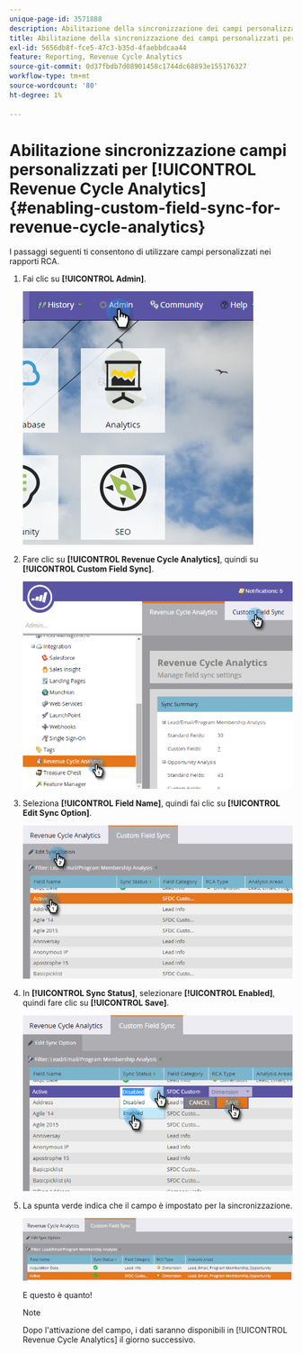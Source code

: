 ```yaml
---
unique-page-id: 3571888
description: Abilitazione della sincronizzazione dei campi personalizzati per l’analisi del ciclo dei ricavi - Documentazione di Marketo - Documentazione del prodotto
title: Abilitazione della sincronizzazione dei campi personalizzati per Revenue Cycle Analytics
exl-id: 5656db8f-fce5-47c3-b35d-4faebbdcaa44
feature: Reporting, Revenue Cycle Analytics
source-git-commit: 0d37fbdb7d08901458c1744dc68893e155176327
workflow-type: tm+mt
source-wordcount: '80'
ht-degree: 1%

---
```


# Abilitazione sincronizzazione campi personalizzati per [!UICONTROL Revenue Cycle Analytics] {#enabling-custom-field-sync-for-revenue-cycle-analytics}

I passaggi seguenti ti consentono di utilizzare campi personalizzati nei rapporti RCA.

1. Fai clic su **[!UICONTROL Admin]**.

   ![](assets/one.png)

1. Fare clic su **[!UICONTROL Revenue Cycle Analytics]**, quindi su **[!UICONTROL Custom Field Sync]**.

   ![](assets/two.png)

1. Seleziona **[!UICONTROL Field Name]**, quindi fai clic su **[!UICONTROL Edit Sync Option]**.

   ![](assets/three.png)

1. In **[!UICONTROL Sync Status]**, selezionare **[!UICONTROL Enabled]**, quindi fare clic su **[!UICONTROL Save]**.

   ![](assets/four.png)

1. La spunta verde indica che il campo è impostato per la sincronizzazione.

   ![](assets/five.png)

   E questo è quanto!

   >[!NOTE]
   >
   >Dopo l&#39;attivazione del campo, i dati saranno disponibili in [!UICONTROL Revenue Cycle Analytics] il giorno successivo.
